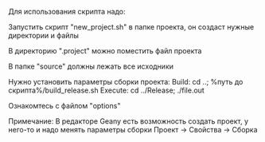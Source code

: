Для использования скрипта надо:

Запустить скрипт "new_project.sh" в папке проекта,
он создаст нужные директории и файлы

В директорию ".project" можно поместить файл проекта

В папке "source" должны лежать все исходники

Нужно установить параметры сборки проекта:
  Build:   cd ..; %путь до скрипта%/build_release.sh
  Execute: cd ../Release; ./file.out

Ознакомтесь с файлом "options"


Примечание:
  В редакторе Geany есть возможность создать проект,
  у него-то и надо менять параметры сборки
  Проект -> Свойства -> Сборка
